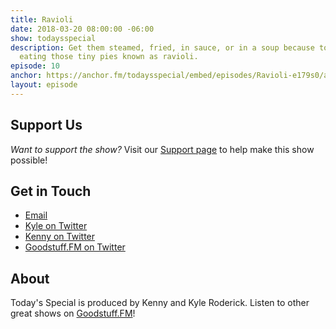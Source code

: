 ```yaml
---
title: Ravioli
date: 2018-03-20 08:00:00 -06:00
show: todaysspecial
description: Get them steamed, fried, in sauce, or in a soup because today you're
  eating those tiny pies known as ravioli.
episode: 10
anchor: https://anchor.fm/todaysspecial/embed/episodes/Ravioli-e179s0/a-a2p4m9
layout: episode
---
```




## Support Us
*Want to support the show?* Visit our [Support page](https://goodstuff.fm/support) to help make this show possible!

## Get in Touch
* [Email](mailto:kyle@goodstuff.fm)
* [Kyle on Twitter](http://twitter.com/dogburps)
* [Kenny on Twitter](http://twitter.com/pizzarobotics)
* [Goodstuff.FM on Twitter](http://twitter.com/goodstufffm)

## About
Today's Special is produced by Kenny and Kyle Roderick. Listen to other great shows on [Goodstuff.FM](http://goodstuff.fm/shows)!